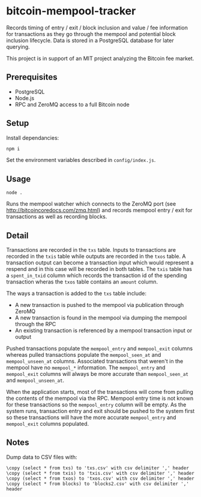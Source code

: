 bitcoin-mempool-tracker
=======================

Records timing of entry / exit / block inclusion and value / fee information for
transactions as they go through the mempool and potential block inclusion lifecycle.
Data is stored in a PostgreSQL database for later querying.

This project is in support of an MIT project analyzing the Bitcoin fee market.

Prerequisites
-------------
* PostgreSQL
* Node.js
* RPC and ZeroMQ access to a full Bitcoin node

Setup
-----
Install dependancies:
```sh
npm i
```
Set the environment variables described in `config/index.js`.

Usage
-----
```
node .
```
Runs the mempool watcher which connects to the ZeroMQ port (see http://bitcoincoredocs.com/zmq.html)
and records mempool entry / exit for transactions as well as recording blocks.

Detail
------
Transactions are recorded in the `txs` table. Inputs to transactions are recorded in the `txis` table
while outputs are recorded in the `txos` table. A transaction output can become a transaction input
which would represent a respend and in this case will be recorded in both tables. The `txis` table
has a `spent_in_txid` column which records the transaction id of the spending transaction wheras the
`txos` table contains an `amount` column.

The ways a transaction is added to the `txs` table include:
* A new transaction is pushed to the mempool via publication through ZeroMQ
* A new transaction is found in the mempool via dumping the mempool through the RPC
* An existing transaction is referenced by a mempool transaction input or output

Pushed transactions populate the `mempool_entry` and `mempool_exit` columns whereas pulled transactions
populate the `mempool_seen_at` and `mempool_unseen_at` columns. Associated transactions that weren't
in the mempool have no `mempool_*` information. The `mempool_entry` and `mempool_exit` columns will
always be more accurate than `mempool_seen_at` and `mempool_unseen_at`.

When the application starts, most of the transactions will come from pulling the contents of the mempool
via the RPC. Mempool entry time is not known for these transactions so the `mempool_entry` column will
be empty. As the system runs, transaction entry and exit should be pushed to the system first so these
transactions will have the more accurate `mempool_entry` and `mempool_exit` columns populated.

Notes
-----
Dump data to CSV files with:
```
\copy (select * from txs) to 'txs.csv' with csv delimiter ',' header
\copy (select * from txis) to 'txis.csv' with csv delimiter ',' header
\copy (select * from txos) to 'txos.csv' with csv delimiter ',' header
\copy (select * from blocks) to 'blocks2.csv' with csv delimiter ',' header
```
